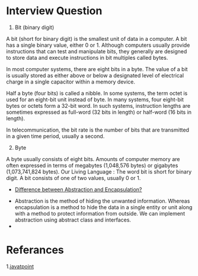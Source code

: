 # Interview Question
1. Bit (binary digit)

  A bit (short for binary digit) is the smallest unit of data in a computer. A bit has a single binary value, either 0 or 1. Although computers usually provide instructions that can test and manipulate bits, they generally are designed to store data and execute instructions in bit multiples called bytes.

  In most computer systems, there are eight bits in a byte. The value of a bit is usually stored as either above or below a designated level of electrical charge in a single capacitor within a memory device.

  Half a byte (four bits) is called a nibble. In some systems, the term octet is used for an eight-bit unit instead of byte. In many systems, four eight-bit bytes or octets form a 32-bit word. In such systems, instruction lengths are sometimes expressed as full-word (32 bits in length) or half-word (16 bits in length).

  In telecommunication, the bit rate is the number of bits that are transmitted in a given time period, usually a second.

2. Byte

A byte usually consists of eight bits. Amounts of computer memory are often expressed in terms of megabytes (1,048,576 bytes) or gigabytes (1,073,741,824 bytes). Our Living Language : The word bit is short for binary digit. A bit consists of one of two values, usually 0 or 1.



+  [Difference between Abstraction and Encapsulation?](https://www.geeksforgeeks.org/difference-between-abstraction-and-encapsulation-in-java-with-examples/#:~:text=Abstraction%20is%20the%20method%20of,using%20abstract%20class%20and%20interfaces.)

 * Abstraction is the method of hiding the unwanted information. Whereas encapsulation is a method to hide the data in a single entity or unit along with a method to protect information from outside. We can implement abstraction using abstract class and interfaces.
 * 


# Referances
1.[javatpoint](http://www.javatpoint.com/corejava-interview-questions)
